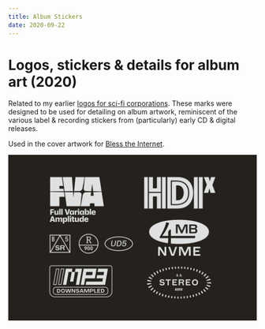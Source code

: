 ```yaml
---
title: Album Stickers
date: 2020-09-22
---
```


# Logos, stickers & details for album art (2020)

Related to my earlier [logos for sci-fi corporations](./scifi-logos). These marks were designed to be used for detailing on album artwork, reminiscent of the various label & recording stickers from (particularly) early CD & digital releases.

Used in the cover artwork for [Bless the Internet](./bless-the-internet).

![Full logomarks](/media/record_logos-full.png)